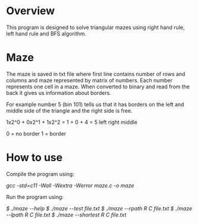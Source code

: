 # Overview
This program is designed to solve triangular mazes using right hand rule, left hand rule and BFS algorithm.

# Maze  
The maze is saved in txt file where first line contains number of rows and columns and maze represented by matrix of numbers.
Each number represents one cell in a maze. When converted to binary and read from the back it gives us information about borders.

For example number 5 (bin 101) tells us that it has borders on the left and middle side of the triangle and the right side is free.

1x2^0 + 0x2^1 + 1x2^2 = 1 + 0 + 4 = 5
left    right   middle

0 = no border
1 = border

# How to use
Compile the program using:

_gcc -std=c11 -Wall -Wextra -Werror maze.c -o maze_

Run the program using:

_$ ./maze --help_
_$ ./maze --test file.txt_
_$ ./maze --rpath R C file.txt_
_$ ./maze --lpath R C file.txt_
_$ ./maze --shortest R C file.txt_
